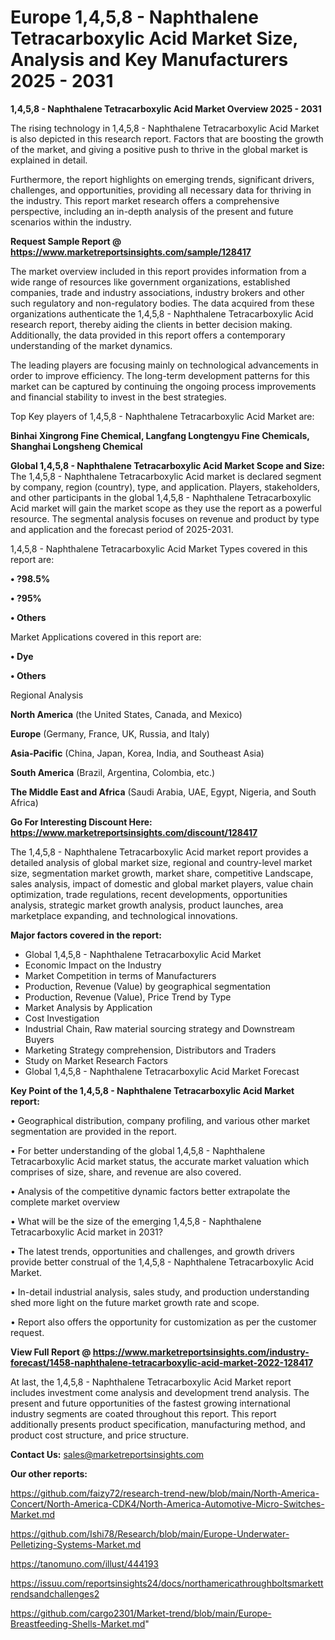 # Europe 1,4,5,8 - Naphthalene Tetracarboxylic Acid Market Size, Analysis and Key Manufacturers 2025 - 2031

<Strong> 1,4,5,8 - Naphthalene Tetracarboxylic Acid Market Overview 2025 - 2031</strong>

The rising technology in 1,4,5,8 - Naphthalene Tetracarboxylic Acid Market is also depicted in this research report. Factors that are boosting the growth of the market, and giving a positive push to thrive in the global market is explained in detail.

Furthermore, the report highlights on emerging trends, significant drivers, challenges, and opportunities, providing all necessary data for thriving in the industry. This report market research offers a comprehensive perspective, including an in-depth analysis of the present and future scenarios within the industry.

<strong>Request Sample Report @ <a href=https://www.marketreportsinsights.com/sample/128417>https://www.marketreportsinsights.com/sample/128417</a></strong>

The market overview included in this report provides information from a wide range of resources like government organizations, established companies, trade and industry associations, industry brokers and other such regulatory and non-regulatory bodies. The data acquired from these organizations authenticate the 1,4,5,8 - Naphthalene Tetracarboxylic Acid research report, thereby aiding the clients in better decision making. Additionally, the data provided in this report offers a contemporary understanding of the market dynamics.

The leading players are focusing mainly on technological advancements in order to improve efficiency. The long-term development patterns for this market can be captured by continuing the ongoing process improvements and financial stability to invest in the best strategies.

Top Key players of 1,4,5,8 - Naphthalene Tetracarboxylic Acid Market are:

<strong>Binhai Xingrong Fine Chemical, Langfang Longtengyu Fine Chemicals, Shanghai Longsheng Chemical</strong>

<strong><b>Global 1,4,5,8 - Naphthalene Tetracarboxylic Acid Market Scope and Size:</b></strong>
The 1,4,5,8 - Naphthalene Tetracarboxylic Acid market is declared segment by company, region (country), type, and application. Players, stakeholders, and other participants in the global 1,4,5,8 - Naphthalene Tetracarboxylic Acid market will gain the market scope as they use the report as a powerful resource. The segmental analysis focuses on revenue and product by type and application and the forecast period of 2025-2031.

1,4,5,8 - Naphthalene Tetracarboxylic Acid Market Types covered in this report are:

<strong>• ?98.5%

• ?95%

• Others</strong>

Market Applications covered in this report are:

<strong>• Dye

• Others</strong> 

Regional Analysis

<strong>North America</strong> (the United States, Canada, and Mexico)

<strong>Europe</strong> (Germany, France, UK, Russia, and Italy)

<strong>Asia-Pacific</strong> (China, Japan, Korea, India, and Southeast Asia)

<strong>South America</strong> (Brazil, Argentina, Colombia, etc.)

<strong>The Middle East and Africa</strong> (Saudi Arabia, UAE, Egypt, Nigeria, and South Africa)

<strong>Go For Interesting Discount Here: <a href=https://www.marketreportsinsights.com/discount/128417>https://www.marketreportsinsights.com/discount/128417</a></strong>

The 1,4,5,8 - Naphthalene Tetracarboxylic Acid market report provides a detailed analysis of global market size, regional and country-level market size, segmentation market growth, market share, competitive Landscape, sales analysis, impact of domestic and global market players, value chain optimization, trade regulations, recent developments, opportunities analysis, strategic market growth analysis, product launches, area marketplace expanding, and technological innovations.

<strong><b>Major factors covered in the report:</b></strong>
<ul>
  <li>Global 1,4,5,8 - Naphthalene Tetracarboxylic Acid Market </li>
  <li>Economic Impact on the Industry</li>
  <li>Market Competition in terms of Manufacturers</li>
  <li>Production, Revenue (Value) by geographical segmentation</li>
  <li>Production, Revenue (Value), Price Trend by Type</li>
  <li>Market Analysis by Application</li>
  <li>Cost Investigation</li>
  <li>Industrial Chain, Raw material sourcing strategy and Downstream Buyers</li>
  <li>Marketing Strategy comprehension, Distributors and Traders</li>
  <li>Study on Market Research Factors</li>
  <li>Global 1,4,5,8 - Naphthalene Tetracarboxylic Acid Market Forecast</li>
</ul>

<strong><b>Key Point of the 1,4,5,8 - Naphthalene Tetracarboxylic Acid Market report:</b></strong>

• Geographical distribution, company profiling, and various other market segmentation are provided in the report.

• For better understanding of the global 1,4,5,8 - Naphthalene Tetracarboxylic Acid market status, the accurate market valuation which comprises of size, share, and revenue are also covered.

• Analysis of the competitive dynamic factors better extrapolate the complete market overview

• What will be the size of the emerging 1,4,5,8 - Naphthalene Tetracarboxylic Acid market in 2031?

• The latest trends, opportunities and challenges, and growth drivers provide better construal of the 1,4,5,8 - Naphthalene Tetracarboxylic Acid Market.

• In-detail industrial analysis, sales study, and production understanding shed more light on the future market growth rate and scope.

• Report also offers the opportunity for customization as per the customer request.

<strong><b>View Full Report @ <a href=https://www.marketreportsinsights.com/industry-forecast/1458-naphthalene-tetracarboxylic-acid-market-2022-128417>https://www.marketreportsinsights.com/industry-forecast/1458-naphthalene-tetracarboxylic-acid-market-2022-128417</a></b></strong>


At last, the 1,4,5,8 - Naphthalene Tetracarboxylic Acid Market report includes investment come analysis and development trend analysis. The present and future opportunities of the fastest growing international industry segments are coated throughout this report. This report additionally presents product specification, manufacturing method, and product cost structure, and price structure.

<strong>Contact Us:</strong>
sales@marketreportsinsights.com

<strong>Our other reports:</strong>

<a href=https://github.com/faizy72/research-trend-new/blob/main/North-America-Concert/North-America-CDK4/North-America-Automotive-Micro-Switches-Market.md>https://github.com/faizy72/research-trend-new/blob/main/North-America-Concert/North-America-CDK4/North-America-Automotive-Micro-Switches-Market.md</a>

<a href=https://github.com/Ishi78/Research/blob/main/Europe-Underwater-Pelletizing-Systems-Market.md>https://github.com/Ishi78/Research/blob/main/Europe-Underwater-Pelletizing-Systems-Market.md</a>

<a href=https://tanomuno.com/illust/444193>https://tanomuno.com/illust/444193</a>

<a href=https://issuu.com/reportsinsights24/docs/northamericathroughboltsmarkettrendsandchallenges2>https://issuu.com/reportsinsights24/docs/northamericathroughboltsmarkettrendsandchallenges2</a>

<a href=https://github.com/cargo2301/Market-trend/blob/main/Europe-Breastfeeding-Shells-Market.md>https://github.com/cargo2301/Market-trend/blob/main/Europe-Breastfeeding-Shells-Market.md</a>"
